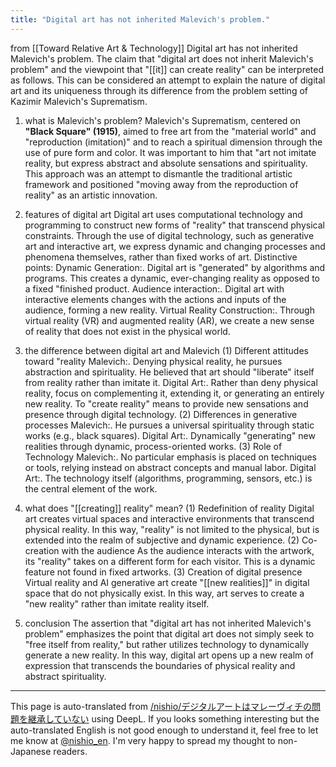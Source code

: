```yaml
---
title: "Digital art has not inherited Malevich's problem."
---
```


from  [[Toward Relative Art & Technology]]
Digital art has not inherited Malevich's problem.
The claim that "digital art does not inherit Malevich's problem" and the viewpoint that "[[it]] can create reality" can be interpreted as follows. This can be considered an attempt to explain the nature of digital art and its uniqueness through its difference from the problem setting of Kazimir Malevich's Suprematism.

1. what is Malevich's problem?
Malevich's Suprematism, centered on **"Black Square" (1915)**, aimed to free art from the "material world" and "reproduction (imitation)" and to reach a spiritual dimension through the use of pure form and color.
It was important to him that "art not imitate reality, but express abstract and absolute sensations and spirituality.
This approach was an attempt to dismantle the traditional artistic framework and positioned "moving away from the reproduction of reality" as an artistic innovation.

2. features of digital art
Digital art uses computational technology and programming to construct new forms of "reality" that transcend physical constraints.
Through the use of digital technology, such as generative art and interactive art, we express dynamic and changing processes and phenomena themselves, rather than fixed works of art.
Distinctive points:
Dynamic Generation:.
Digital art is "generated" by algorithms and programs. This creates a dynamic, ever-changing reality as opposed to a fixed "finished product.
Audience interaction:.
Digital art with interactive elements changes with the actions and inputs of the audience, forming a new reality.
Virtual Reality Construction:.
Through virtual reality (VR) and augmented reality (AR), we create a new sense of reality that does not exist in the physical world.

3. the difference between digital art and Malevich
(1) Different attitudes toward "reality
Malevich:.
Denying physical reality, he pursues abstraction and spirituality.
He believed that art should "liberate" itself from reality rather than imitate it.
Digital Art:.
Rather than deny physical reality, focus on complementing it, extending it, or generating an entirely new reality.
To "create reality" means to provide new sensations and presence through digital technology.
(2) Differences in generative processes
Malevich:.
He pursues a universal spirituality through static works (e.g., black squares).
Digital Art:.
Dynamically "generating" new realities through dynamic, process-oriented works.
(3) Role of Technology
Malevich:.
No particular emphasis is placed on techniques or tools, relying instead on abstract concepts and manual labor.
Digital Art:.
The technology itself (algorithms, programming, sensors, etc.) is the central element of the work.

4. what does "[[creating]] reality" mean?
(1) Redefinition of reality
Digital art creates virtual spaces and interactive environments that transcend physical reality. In this way, "reality" is not limited to the physical, but is extended into the realm of subjective and dynamic experience.
(2) Co-creation with the audience
As the audience interacts with the artwork, its "reality" takes on a different form for each visitor. This is a dynamic feature not found in fixed artworks.
(3) Creation of digital presence
Virtual reality and AI generative art create "[[new realities]]" in digital space that do not physically exist. In this way, art serves to create a "new reality" rather than imitate reality itself.

5. conclusion
The assertion that "digital art has not inherited Malevich's problem" emphasizes the point that digital art does not simply seek to "free itself from reality," but rather utilizes technology to dynamically generate a new reality. In this way, digital art opens up a new realm of expression that transcends the boundaries of physical reality and abstract spirituality.

---
This page is auto-translated from [/nishio/デジタルアートはマレーヴィチの問題を継承していない](https://scrapbox.io/nishio/デジタルアートはマレーヴィチの問題を継承していない) using DeepL. If you looks something interesting but the auto-translated English is not good enough to understand it, feel free to let me know at [@nishio_en](https://twitter.com/nishio_en). I'm very happy to spread my thought to non-Japanese readers.